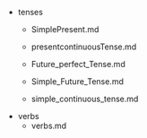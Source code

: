 - tenses
  - SimplePresent.md
  - presentcontinuousTense.md
  - Future_perfect_Tense.md
  - Simple_Future_Tense.md
 
  - simple_continuous_tense.md
- verbs
  - verbs.md

